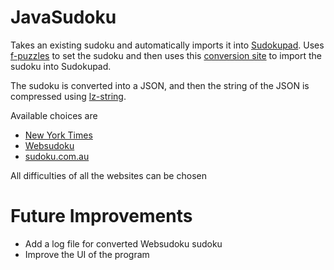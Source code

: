 # JavaSudoku
Takes an existing sudoku and automatically imports it into
[Sudokupad](https://app.crackingthecryptic.com/).
Uses [f-puzzles](https://www.f-puzzles.com/) to set
the sudoku and then uses this [conversion site](https://marktekfan.github.io/sudokupad-penpa-import/)
to import the sudoku into Sudokupad. 

The sudoku is converted into a JSON, and then the string of the 
JSON is compressed using [lz-string](https://github.com/tommyettinger/BlazingChain).

Available choices are 
- [New York Times](https://www.nytimes.com/puzzles/sudoku)
- [Websudoku](https://www.websudoku.com/)
- [sudoku.com.au](https://sudoku.com.au/)

All difficulties of all the websites can be chosen

# Future Improvements

- Add a log file for converted Websudoku sudoku
- Improve the UI of the program

